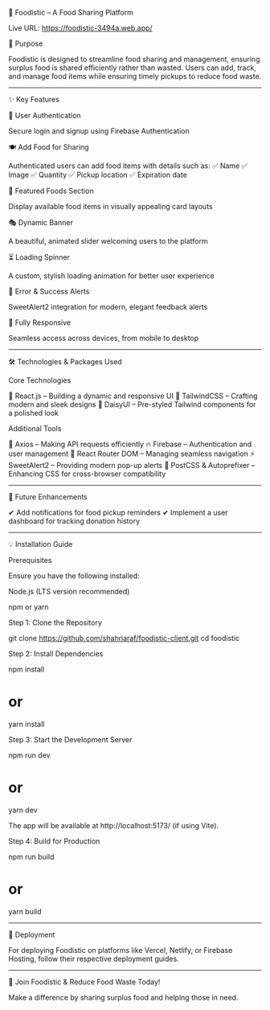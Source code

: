 🥗 Foodistic – A Food Sharing Platform

Live URL: https://foodistic-3494a.web.app/

📜 Purpose

Foodistic is designed to streamline food sharing and management, ensuring surplus food is shared efficiently rather than wasted. Users can add, track, and manage food items while ensuring timely pickups to reduce food waste.


---

✨ Key Features

🔐 User Authentication

Secure login and signup using Firebase Authentication


🍽️ Add Food for Sharing

Authenticated users can add food items with details such as:
✅ Name
✅ Image
✅ Quantity
✅ Pickup location
✅ Expiration date


🍲 Featured Foods Section

Display available food items in visually appealing card layouts


🎭 Dynamic Banner

A beautiful, animated slider welcoming users to the platform


⏳ Loading Spinner

A custom, stylish loading animation for better user experience


🚨 Error & Success Alerts

SweetAlert2 integration for modern, elegant feedback alerts


📱 Fully Responsive

Seamless access across devices, from mobile to desktop



---

🛠 Technologies & Packages Used

Core Technologies

🚀 React.js – Building a dynamic and responsive UI
💨 TailwindCSS – Crafting modern and sleek designs
🎨 DaisyUI – Pre-styled Tailwind components for a polished look

Additional Tools

📡 Axios – Making API requests efficiently
🔥 Firebase – Authentication and user management
🔄 React Router DOM – Managing seamless navigation
⚡ SweetAlert2 – Providing modern pop-up alerts
🎨 PostCSS & Autoprefixer – Enhancing CSS for cross-browser compatibility


---

🚀 Future Enhancements

✔ Add notifications for food pickup reminders
✔ Implement a user dashboard for tracking donation history


---

💡 Installation Guide

Prerequisites

Ensure you have the following installed:

Node.js (LTS version recommended)

npm or yarn


Step 1: Clone the Repository

git clone https://github.com/shahriaraf/foodistic-client.git
cd foodistic

Step 2: Install Dependencies

npm install
# or
yarn install

Step 3: Start the Development Server

npm run dev
# or
yarn dev

The app will be available at http://localhost:5173/ (if using Vite).


Step 4: Build for Production

npm run build
# or
yarn build


---

🚀 Deployment

For deploying Foodistic on platforms like Vercel, Netlify, or Firebase Hosting, follow their respective deployment guides.


---

🥗 Join Foodistic & Reduce Food Waste Today!

Make a difference by sharing surplus food and helping those in need.
